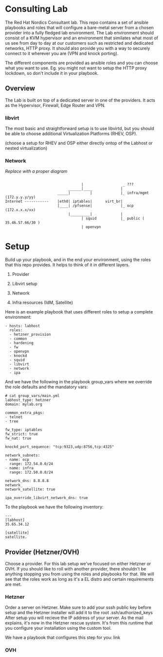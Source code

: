 # Consulting Lab

The Red Hat Nordics Consultant lab.
This repo contains a set of ansible playbooks and roles that will configure a bare-metal server from a chosen provider into a fully fledged lab environment.
The Lab environment should consist of a KVM hypervisor and an environment that similates what most of us see from day to day at our customers such as restricted and dedicated networks, HTTP proxy.
It should also provide you with a way to securely connect to it wherever you are (VPN and knock porting).

The different components are provided as ansible roles and you can choose what you want to use.
Eg. you might not want to setup the HTTP proxy lockdown, so don't include it in your playbook.

## Overview

The Lab is built on top of a dedicated server in one of the providers.
It acts as the Hypervisor, Firewall, Edge Router and VPN.

### libvirt
The most basic and straightforward setup is to use libvirtd, but you should be able to choose additional Virtualization Platforms (RHEV, OSP).

(choose a setup for RHEV and OSP either directly ontop of the Labhost or nested virtualization)

### Network

_Replace with a proper diagram_ 
```
                                     
                                   |                  _ ??? 
                             ______|____             |
                        _____|         |             |_ infra/mgmt (172.y.y.y/yy)
Internet -----------    |eth0| iptables|      virt_br|
                        |____| /pfsense|             |_ ocp (172.x.x.x/xx)
                             |_________|             |
                                   | squid           |_ public ( 35.46.57.66/30 )  
                                   | openvpn
```

# Setup

Build up your playbook, and in the end your environment, using the roles that this repo provides.
It helps to think of it in different layers.
1. Provider
2. Libvirt setup 
3. Network 

4. Infra resources (IdM, Satellite)

Here is an example playbook that uses different roles to setup a complete environment:

```
- hosts: labhost
  roles:
  - hetzner_provision
  - common
  - hardening
  - fw
  - openvpn
  - knockd
  - squid
  - libvirt
  - network
  - ipa

```
And we have the following in the playbook group_vars where we override the role defaults and the mandatory vars:
```
# cat group_vars/main.yml
labhost_type: hetzner
domain: mylab.org

common_extra_pkgs:
- telnet
- tree

fw_type: iptables
fw_strict: true
fw_nat: true

knockd_port_sequence: "tcp:9323,udp:8756,tcp:4325"

network_subnets:
- name: ocp
  range: 172.54.0.0/24
- name: infra
  range: 172.50.0.0/24
  
network_dns: 8.8.8.8
network_
network_satellite: true

ipa_override_libvirt_network_dns: true

```

To the playbook we have the following inventory:
```
---
[labhost]
35.65.34.12

[satellite]
satellite.
```


## Provider (Hetzner/OVH)

Choose a provider. 
For this lab setup we've focused on either Hetzner or OVH.
If you should like to roll with another provider, there shouldn't be anything stopping you from using the roles and playbooks for that.
We will see that the roles work as long as it's a EL distro and certain requirements are met.

### Hetzner

Order a server on Hetzner. 
Make sure to add your sssh public key before setup and the Hetzner installer will add it to the root .ssh/authorized_keys
After setup you will recieve the IP address of your server.
As the mail explains, it's now in the Hetzner rescue system. It's from this runtime that you configure your installation using the custom tool.
 
We have a playbook that configures this step for you: link

### OVH



